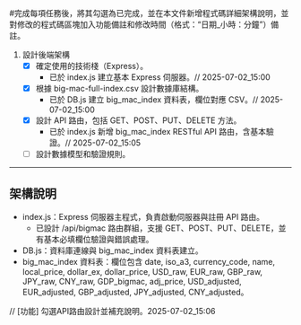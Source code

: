 #完成每項任務後，將其勾選為已完成，並在本文件新增程式碼詳細架構說明，並對修改的程式碼區塊加入功能備註和修改時間（格式：“日期_小時：分鐘”）備註。

1. 設計後端架構
   - [x] 確定使用的技術棧（Express）。
     - 已於 index.js 建立基本 Express 伺服器。// 2025-07-02_15:00
   - [x] 根據 big-mac-full-index.csv 設計數據庫結構。
     - 已於 DB.js 建立 big_mac_index 資料表，欄位對應 CSV。// 2025-07-02_15:00
   - [x] 設計 API 路由，包括 GET、POST、PUT、DELETE 方法。
     - 已於 index.js 新增 big_mac_index RESTful API 路由，含基本驗證。// 2025-07-02_15:05
   - [ ] 設計數據模型和驗證規則。

---

## 架構說明

- index.js：Express 伺服器主程式，負責啟動伺服器與註冊 API 路由。
  - 已設計 /api/bigmac 路由群組，支援 GET、POST、PUT、DELETE，並有基本必填欄位驗證與錯誤處理。
- DB.js：資料庫連線與 big_mac_index 資料表建立。
- big_mac_index 資料表：欄位包含 date, iso_a3, currency_code, name, local_price, dollar_ex, dollar_price, USD_raw, EUR_raw, GBP_raw, JPY_raw, CNY_raw, GDP_bigmac, adj_price, USD_adjusted, EUR_adjusted, GBP_adjusted, JPY_adjusted, CNY_adjusted。

// [功能] 勾選API路由設計並補充說明。2025-07-02_15:06
